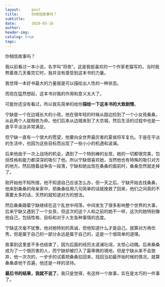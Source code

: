 ```yaml
---
layout:     post  
title:      你相信故事吗？
subtitle:  
date:       2020-05-16
author:  
header-img: 
catalog: true  
tags:
---
```


你相信故事吗？

我以前看过一本小说，名字叫“将夜”。这是我挺喜欢的一个作家老猫写的，当时我熬着夜几天看完它时，我并没有感受到这本书的力量。

我觉得一本好书最大的力量就是可以描绘出人性的一种状态。

而现在猛然想起，这本书对我的作用和意义太大了。

可能你还没有看过，所以我先简单的给你**描绘一下这本书的大致剧情**。

宁缺是一个在边城长大的小孩，他在很年轻的时候从路边捡到了一个小女孩桑桑，从此两个人就相依为命。他们后来从边城来到了大京城，然后生活的过程中也是一直平平淡淡非常满足。

但宁缺一直有一个很大的愿望，他要向全世界最厉害的夏侯将军复仇。于是在平淡的生活中，也因为这些目标而出现了一些小小的机遇和波澜。

后来他由于一次上战场的机会，遇到了一个特别棒的女孩，她的一切都很完美，包括性格和能力都深深的吸引了他。所以宁缺很喜欢她，当然他也有特殊的吸引对方的地方。然后随着战争告一段落，宁缺和她出现在桑桑的面前时，桑桑忽然就走掉了。

刚开始他不知所措，他不知道自己应该怎么办，但一天之后，宁缺开始去找桑桑，他来到桑桑的母亲家中，把桑桑给用几句简单的话就挽救了回来，他们之间真的不需要太多的话，天然的就知道对方的想法。

然后桑桑跟着宁缺继续在这个乱世中闯荡，中间发生了很多影响整个世界的大事，后来宁缺又遇到了一个女孩，但这次的这个人和之前的她不一样，这次的她特别像他自己，包括性格、目标和对于人生各种事情的态度。

宁缺这次毫不犹豫，他对她特别的真诚，但他知道什么才是自己。就算对方再优秀，但是属于自己的一部分永远是属于自己的，这是一个很简单的道理。

故事到这里差不多也结束了，因为后面的经历太波澜壮阔，太惊心动魄。后来桑桑成为了一个很厉害的人，而宁缺却被打入了最卑微的境地，但是宁缺从来不会放弃，他一次次的，一步步的试着把桑桑拉回来，找回当初最开始时候的情况，就算桑桑虐他千百遍，他还是一样的坚持。

**最后书的结果，我就不说了**。我只是觉得，有这样一个故事，实在是太巧的一件事了。



